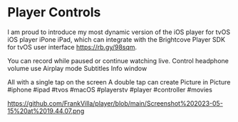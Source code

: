 # Player Controls 

I am proud to introduce my most dynamic version of the iOS player for tvOS iOS player iPone iPad, which can integrate with the Brightcove Player SDK for tvOS user interface https://rb.gy/98sqm.

You can record while paused or continue watching live.
Control headphone volume 
use Airplay mode 
Subtitles 
Info window

All with a single tap on the screen 
A double tap can create Picture in Picture
#iphone #ipad #tvos #macOS #playerstv #player #controller #movies


https://github.com/FrankVilla/player/blob/main/Screenshot%202023-05-15%20at%2019.44.07.png
